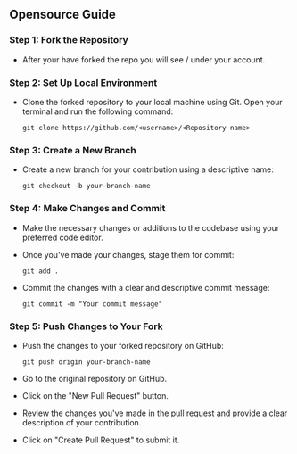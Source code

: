 ## Opensource Guide
### Step 1: Fork the Repository

- After your have forked the repo you will see <username>/<Repository name> under your account.

### Step 2: Set Up Local Environment

- Clone the forked repository to your local machine using Git. Open your terminal and run the following command:

    ``` git clone https://github.com/<username>/<Repository name> ```

### Step 3: Create a New Branch
- Create a new branch for your contribution using a descriptive name:

    ```git checkout -b your-branch-name```

### Step 4: Make Changes and Commit

- Make the necessary changes or additions to the codebase using your preferred code editor.
- Once you've made your changes, stage them for commit:

    ```git add .```

- Commit the changes with a clear and descriptive commit message:

    ```git commit -m "Your commit message"```

### Step 5: Push Changes to Your Fork
- Push the changes to your forked repository on GitHub:

    ```git push origin your-branch-name```
    
- Go to the original repository on GitHub.
- Click on the "New Pull Request" button.
- Review the changes you've made in the pull request and provide a clear description of your contribution.
- Click on "Create Pull Request" to submit it.

